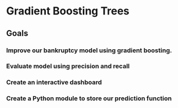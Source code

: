 # Gradient Boosting Trees

## Goals

### Improve our bankruptcy model using gradient boosting.

### Evaluate model using precision and recall

### Create an interactive dashboard

### Create a Python module to store our prediction function
